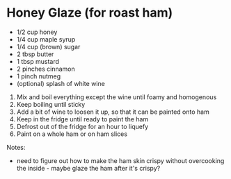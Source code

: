 # Honey Glaze (for roast ham)

* 1/2 cup honey
* 1/4 cup maple syrup
* 1/4 cup (brown) sugar
* 2 tbsp butter
* 1 tbsp mustard
* 2 pinches cinnamon
* 1 pinch nutmeg
* (optional) splash of white wine

1. Mix and boil everything except the wine until foamy and homogenous
2. Keep boiling until sticky
3. Add a bit of wine to loosen it up, so that it can be painted onto ham
4. Keep in the fridge until ready to paint the ham
5. Defrost out of the fridge for an hour to liquefy
6. Paint on a whole ham or on ham slices

Notes:

* need to figure out how to make the ham skin crispy without overcooking the inside - maybe glaze the ham after it's crispy?